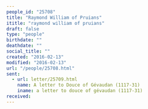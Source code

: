 ```yaml
---
people_id: "25708"
title: "Raymond William of Pruians"
ititle: "raymond william of pruians"
draft: false
type: "people"
birthdate: ""
deathdate: ""
social_title: ""
created: "2016-02-13"
modified: "2016-02-13"
url: "/people/25708.html"
sent:
  - url: letter/25709.html
    name: A letter to Douce of Gévaudan (1117-31)
    iname: a letter to douce of gévaudan (1117-31)
received:
---
```

